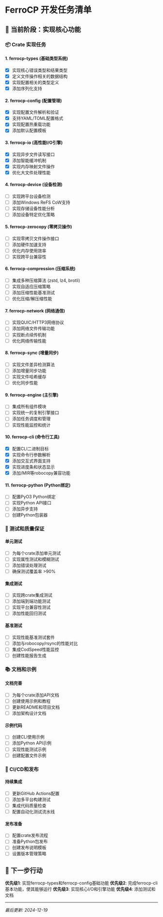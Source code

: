 # FerroCP 开发任务清单

## 🎯 当前阶段：实现核心功能

### 📦 Crate 实现任务

#### 1. ferrocp-types (基础类型系统)
- [x] 实现核心错误类型和结果类型
- [x] 定义文件操作相关的数据结构
- [x] 实现配置相关的类型定义
- [x] 添加序列化支持

#### 2. ferrocp-config (配置管理)
- [x] 实现配置文件解析和验证
- [x] 支持YAML/TOML配置格式
- [x] 实现配置热重载功能
- [x] 添加默认配置模板

#### 3. ferrocp-io (高性能I/O引擎)
- [x] 实现异步文件读写接口
- [x] 添加智能缓冲机制
- [x] 实现内存映射文件操作
- [x] 优化大文件处理性能

#### 4. ferrocp-device (设备检测)
- [ ] 实现跨平台设备检测
- [ ] 添加Windows ReFS CoW支持
- [ ] 实现存储设备性能分析
- [ ] 添加设备特定优化策略

#### 5. ferrocp-zerocopy (零拷贝操作)
- [ ] 实现零拷贝文件操作接口
- [ ] 添加硬件加速支持
- [ ] 优化内存使用效率
- [ ] 实现跨平台兼容性

#### 6. ferrocp-compression (压缩系统)
- [ ] 集成多种压缩算法 (zstd, lz4, brotli)
- [ ] 实现自适应压缩策略
- [ ] 添加压缩性能基准测试
- [ ] 优化压缩/解压缩性能

#### 7. ferrocp-network (网络通信)
- [ ] 实现QUIC/HTTP3网络协议
- [ ] 添加网络文件传输功能
- [ ] 实现断点续传机制
- [ ] 优化网络传输性能

#### 8. ferrocp-sync (增量同步)
- [ ] 实现文件差异检测算法
- [ ] 添加增量同步功能
- [ ] 实现文件哈希缓存
- [ ] 优化同步性能

#### 9. ferrocp-engine (主引擎)
- [ ] 集成所有组件模块
- [ ] 实现统一的复制引擎接口
- [ ] 添加任务调度和管理
- [ ] 实现性能监控和统计

#### 10. ferrocp-cli (命令行工具)
- [x] 配置CLI二进制目标
- [x] 实现命令行参数解析
- [x] 添加交互式界面支持
- [x] 实现进度条和状态显示
- [x] 添加/MIR等robocopy兼容功能

#### 11. ferrocp-python (Python绑定)
- [ ] 配置PyO3 Python绑定
- [ ] 实现Python API接口
- [ ] 添加异步支持
- [ ] 创建Python包装器

### 🧪 测试和质量保证

#### 单元测试
- [ ] 为每个crate添加单元测试
- [ ] 实现属性测试和模糊测试
- [ ] 添加错误处理测试
- [ ] 确保测试覆盖率 >90%

#### 集成测试
- [ ] 实现跨crate集成测试
- [ ] 添加端到端功能测试
- [ ] 实现平台兼容性测试
- [ ] 添加性能回归测试

#### 基准测试
- [ ] 实现性能基准测试套件
- [ ] 添加与robocopy/rsync的性能对比
- [ ] 集成CodSpeed性能监控
- [ ] 创建性能报告生成

### 📚 文档和示例

#### 文档完善
- [ ] 为每个crate添加API文档
- [ ] 创建使用示例和教程
- [ ] 更新README和项目文档
- [ ] 添加架构设计文档

#### 示例代码
- [ ] 创建CLI使用示例
- [ ] 添加Python API示例
- [ ] 实现性能测试示例
- [ ] 创建配置文件示例

### 🚀 CI/CD和发布

#### 持续集成
- [ ] 更新GitHub Actions配置
- [ ] 添加多平台构建测试
- [ ] 集成代码质量检查
- [ ] 配置自动化测试流水线

#### 发布准备
- [ ] 配置crate发布流程
- [ ] 准备Python包发布
- [ ] 创建发布说明模板
- [ ] 设置版本管理策略

## 🎯 下一步行动

**优先级1**: 实现ferrocp-types和ferrocp-config基础功能
**优先级2**: 完成ferrocp-cli基本功能，使其能够运行
**优先级3**: 实现核心I/O和引擎功能
**优先级4**: 添加测试和文档

---
*最后更新: 2024-12-19*
